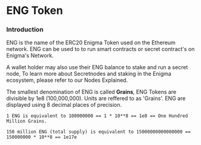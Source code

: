 # ENG Token

### Introduction

ENG is the name of the ERC20 Enigma Token used on the Ethereum network. ENG can be used to to run smart contracts or secret contract's on Enigma's Network. 

A wallet holder may also use their ENG balance to stake and run a secret node, To learn more about Secretnodes and staking in the Enigma ecosystem, please refer to our Nodes Explained. 

The smallest denomination of ENG is called **Grains**, ENG Tokens are divisible by 1e8 (100,000,000). Units are reffered to as 'Grains'. ENG are displayed using 8 decimal places of precision.

```
1 ENG is equivalent to 100000000 == 1 * 10**8 == 1e8 == One Hundred Million Grains.

150 million ENG (total supply) is equivalent to 15000000000000000 == 150000000 * 10**8 == 1e17e
```
